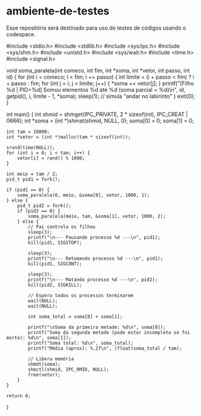 # ambiente-de-testes
Esse repositória será destinado para uso de testes de códigos usando o codespace.


#include <stdio.h>
#include <stdlib.h>
#include <sys/ipc.h>
#include <sys/shm.h>
#include <unistd.h>
#include <sys/wait.h>
#include <time.h>
#include <signal.h>

void soma_paralela(int comeco, int fim, int *soma, int *vetor, int passo, int id) {
    for (int i = comeco; i < fim; i += passo) {
        int limite = (i + passo < fim) ? i + passo : fim;
        for (int j = i; j < limite; j++) {
            *soma += vetor[j];
        }
        printf("[Filho %d | PID=%d] Somou elementos %d até %d (soma parcial = %d)\n",
               id, getpid(), i, limite - 1, *soma);
        sleep(1); // simula "andar no labirinto"
    }
    exit(0);
}

int main() {
    int shmid = shmget(IPC_PRIVATE, 2 * sizeof(int), IPC_CREAT | 0666);
    int *soma = (int *)shmat(shmid, NULL, 0);
    soma[0] = 0;
    soma[1] = 0;

    int tam = 10000;
    int *vetor = (int *)malloc(tam * sizeof(int));

    srand(time(NULL));
    for (int i = 0; i < tam; i++) {
        vetor[i] = rand() % 1000;
    }

    int meio = tam / 2;
    pid_t pid1 = fork();

    if (pid1 == 0) { 
        soma_paralela(0, meio, &soma[0], vetor, 1000, 1);
    } else { 
        pid_t pid2 = fork();
        if (pid2 == 0) { 
            soma_paralela(meio, tam, &soma[1], vetor, 1000, 2);
        } else {
            // Pai controla os filhos
            sleep(3);
            printf("\n--- Pausando processo %d ---\n", pid1);
            kill(pid1, SIGSTOP);

            sleep(3);
            printf("\n--- Retomando processo %d ---\n", pid1);
            kill(pid1, SIGCONT);

            sleep(3);
            printf("\n--- Matando processo %d ---\n", pid2);
            kill(pid2, SIGKILL);

            // Espera todos os processos terminarem
            wait(NULL);
            wait(NULL);

            int soma_total = soma[0] + soma[1];

            printf("\nSoma da primeira metade: %d\n", soma[0]);
            printf("Soma da segunda metade (pode estar incompleta se foi morto): %d\n", soma[1]);
            printf("Soma total: %d\n", soma_total);
            printf("Média (aprox): %.2f\n", (float)soma_total / tam);

            // Libera memória
            shmdt(soma);
            shmctl(shmid, IPC_RMID, NULL);
            free(vetor);
        }
    }

    return 0;
}